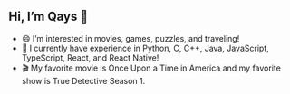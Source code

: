 ## Hi, I’m Qays 👋
- 😄 I’m interested in movies, games, puzzles, and traveling!
- 🌳 I currently have experience in Python, C, C++, Java, JavaScript, TypeScript, React, and React Native!
- 🎬 My favorite movie is Once Upon a Time in America and my favorite show is True Detective Season 1. 
